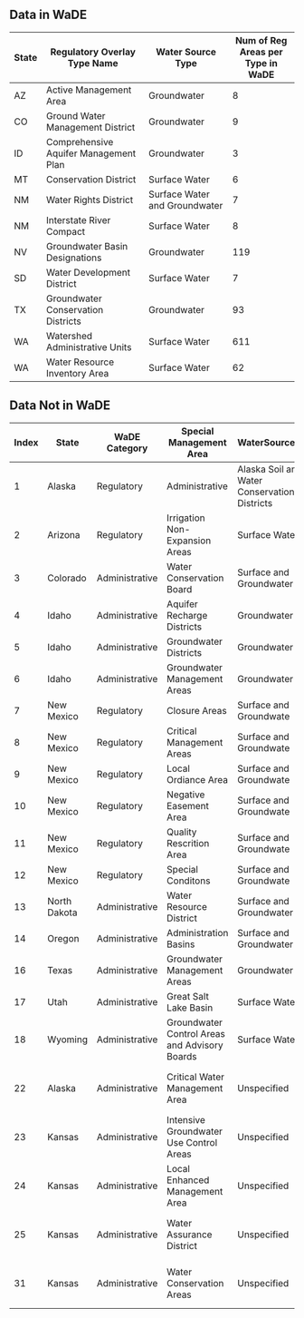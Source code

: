 ## Data in WaDE
State	|	Regulatory Overlay Type Name	|	Water Source Type	|	Num of Reg Areas per Type in WaDE
-------------	|	-------------	|	-------------	|	-------------
AZ	|	Active Management Area	|	Groundwater	|	8
CO	|	Ground Water Management District	|	Groundwater	|	9
ID	|	Comprehensive Aquifer Management Plan	|	Groundwater	|	3
MT	|	Conservation District	|	Surface Water	|	6
NM	|	Water Rights District	|	Surface Water and Groundwater	|	7
NM	|	Interstate River Compact	|	Surface Water	|	8
NV	|	Groundwater Basin Designations	|	Groundwater	|	119
SD	|	Water Development District	|	Surface Water	|	7
TX	|	Groundwater Conservation Districts	|	Groundwater	|	93
WA	|	Watershed Administrative Units	|	Surface Water	|	611
WA	|	Water Resource Inventory Area	|	Surface Water	|	62

## Data Not in WaDE
Index	|	State	|	WaDE Category	|	Special Management Area	|	WaterSourcetype	|	WaDE Mapping Status
-------------	|	-------------	|	-------------	|	-------------	|	-------------	|	-------------
1	|	Alaska	|	Regulatory	|	Administrative	|	Alaska Soil and Water Conservation Districts	|	To be imported
2	|	Arizona	|	Regulatory	|	Irrigation Non-Expansion Areas	|	Surface Water	|	To be imported
3	|	Colorado	|	Administrative	|	Water Conservation Board	|	Surface and Groundwater	|	To be imported
4	|	Idaho	|	Administrative	|	Aquifer Recharge Districts	|	Groundwater	|	To be imported
5	|	Idaho	|	Administrative	|	Groundwater Districts	|	Groundwater	|	To be imported
6	|	Idaho	|	Administrative	|	Groundwater Management Areas	|	Groundwater	|	To be imported
7	|	New Mexico	|	Regulatory	|	Closure Areas	|	Surface and Groundwate	|	To be imported
8	|	New Mexico	|	Regulatory	|	Critical Management Areas	|	Surface and Groundwate	|	To be imported
9	|	New Mexico	|	Regulatory	|	Local Ordiance Area	|	Surface and Groundwate	|	To be imported
10	|	New Mexico	|	Regulatory	|	Negative Easement Area	|	Surface and Groundwate	|	To be imported
11	|	New Mexico	|	Regulatory	|	Quality Rescrition Area	|	Surface and Groundwate	|	To be imported
12	|	New Mexico	|	Regulatory	|	Special Conditons	|	Surface and Groundwate	|	To be imported
13	|	North Dakota	|	Administrative	|	Water Resource District	|	Surface and Groundwater	|	To be imported
14	|	Oregon	|	Administrative	|	Administration Basins	|	Surface and Groundwater	|	To be imported
16	|	Texas	|	Administrative	|	Groundwater Management Areas	|	Groundwater	|	To be imported
17	|	Utah	|	Administrative	|	Great Salt Lake Basin	|	Surface Water	|	To be imported
18	|	Wyoming	|	Administrative	|	Groundwater Control Areas and Advisory Boards	|	Surface Water	|	To be imported
22	|	Alaska	|	Administrative	|	Critical Water Management Area	|	Unspecified	|	Unavailable or identified incomplete
23	|	Kansas	|	Administrative	|	Intensive Groundwater Use Control Areas	|	Unspecified	|	Unavailable or identified incomplete
24	|	Kansas	|	Administrative	|	Local Enhanced Management Area	|	Unspecified	|	Unavailable or identified incomplete
25	|	Kansas	|	Administrative	|	Water Assurance District	|	Unspecified	|	Unavailable or identified incomplete
31	|	Kansas	|	Administrative	|	Water Conservation Areas	|	Unspecified	|	Unavailable or identified incomplete